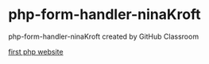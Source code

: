 # php-form-handler-ninaKroft
php-form-handler-ninaKroft created by GitHub Classroom

<a href="https://shh-ics.github.io/php-form-handler-ninaKroft/">first php website</a>
